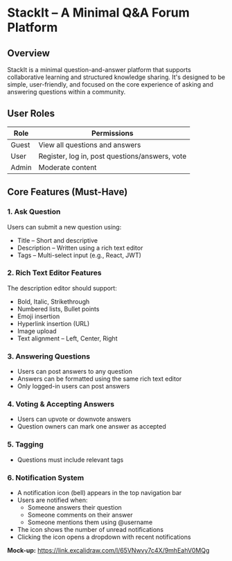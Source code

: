 # StackIt – A Minimal Q&A Forum Platform

## Overview
StackIt is a minimal question-and-answer platform that supports collaborative learning and structured knowledge sharing. It's designed to be simple, user-friendly, and focused on the core experience of asking and answering questions within a community.

## User Roles
| Role | Permissions |
|------|-------------|
| Guest | View all questions and answers |
| User | Register, log in, post questions/answers, vote |
| Admin | Moderate content |

## Core Features (Must-Have)

### 1. Ask Question
Users can submit a new question using:
- Title – Short and descriptive
- Description – Written using a rich text editor
- Tags – Multi-select input (e.g., React, JWT)

### 2. Rich Text Editor Features
The description editor should support:
- Bold, Italic, Strikethrough
- Numbered lists, Bullet points
- Emoji insertion
- Hyperlink insertion (URL)
- Image upload
- Text alignment – Left, Center, Right

### 3. Answering Questions
- Users can post answers to any question
- Answers can be formatted using the same rich text editor
- Only logged-in users can post answers

### 4. Voting & Accepting Answers
- Users can upvote or downvote answers
- Question owners can mark one answer as accepted

### 5. Tagging
- Questions must include relevant tags

### 6. Notification System
- A notification icon (bell) appears in the top navigation bar
- Users are notified when:
  - Someone answers their question
  - Someone comments on their answer
  - Someone mentions them using @username
- The icon shows the number of unread notifications
- Clicking the icon opens a dropdown with recent notifications

**Mock-up:** https://link.excalidraw.com/l/65VNwvy7c4X/9mhEahV0MQg